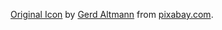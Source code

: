 [Original Icon](ball-288470.jpg)
by [Gerd Altmann](https://pixabay.com/nl/users/geralt-9301/)
from [pixabay.com](https://pixabay.com/nl/illustrations/bal-disco-bal-springen-dans-dance-288470/).
